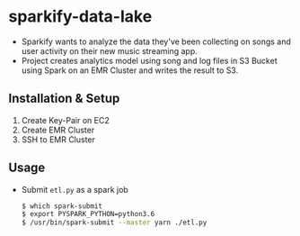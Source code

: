 # sparkify-data-lake
* Sparkify wants to analyze the data they've been collecting on songs and user activity on their new music streaming app.
* Project creates analytics model using song and log files in S3 Bucket using Spark on an EMR Cluster and writes the result to S3.

## Installation & Setup
1. Create Key-Pair on EC2
2. Create EMR Cluster
3. SSH to EMR Cluster

## Usage
* Submit `etl.py` as a spark job
   ```bash
   $ which spark-submit
   $ export PYSPARK_PYTHON=python3.6
   $ /usr/bin/spark-submit --master yarn ./etl.py
   ```